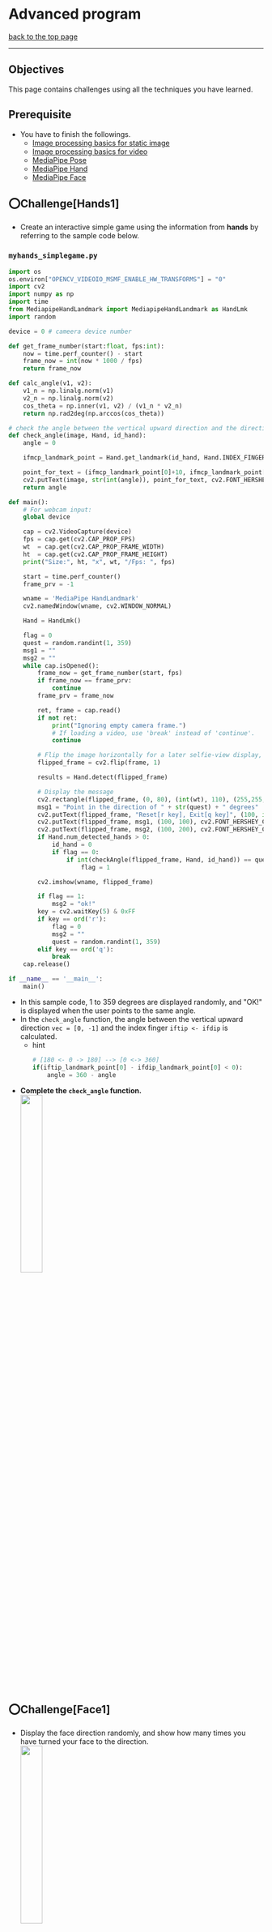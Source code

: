 # Advanced program

[back to the top page](../README.md)

---

## Objectives
This page contains challenges using all the techniques you have learned.

## Prerequisite
- You have to finish the followings.
    - [Image processing basics for static image](../image_processing/basics_image.md)
    - [Image processing basics for video](../image_processing/basics_video.md)
    - [MediaPipe Pose](../mediapipe/pose.md)
    - [MediaPipe Hand](../mediapipe/hand.md)
    - [MediaPipe Face](../mediapipe/hand.md)

## :o:Challenge[Hands1]
 - Create an interactive simple game using the information from **hands** by referring to the sample code below.
### `myhands_simplegame.py`
```python
import os
os.environ["OPENCV_VIDEOIO_MSMF_ENABLE_HW_TRANSFORMS"] = "0"
import cv2
import numpy as np
import time
from MediapipeHandLandmark import MediapipeHandLandmark as HandLmk
import random

device = 0 # cameera device number

def get_frame_number(start:float, fps:int):
    now = time.perf_counter() - start
    frame_now = int(now * 1000 / fps)
    return frame_now

def calc_angle(v1, v2):
    v1_n = np.linalg.norm(v1)
    v2_n = np.linalg.norm(v2)
    cos_theta = np.inner(v1, v2) / (v1_n * v2_n)
    return np.rad2deg(np.arccos(cos_theta))

# check the angle between the vertical upward direction and the direction pointed by the index finger
def check_angle(image, Hand, id_hand):
    angle = 0

    ifmcp_landmark_point = Hand.get_landmark(id_hand, Hand.INDEX_FINGER_MCP)

    point_for_text = (ifmcp_landmark_point[0]+10, ifmcp_landmark_point[1])
    cv2.putText(image, str(int(angle)), point_for_text, cv2.FONT_HERSHEY_SIMPLEX, 1, (0,0,255), 2)
    return angle

def main():
    # For webcam input:
    global device

    cap = cv2.VideoCapture(device)
    fps = cap.get(cv2.CAP_PROP_FPS)
    wt  = cap.get(cv2.CAP_PROP_FRAME_WIDTH)
    ht  = cap.get(cv2.CAP_PROP_FRAME_HEIGHT)
    print("Size:", ht, "x", wt, "/Fps: ", fps)

    start = time.perf_counter()
    frame_prv = -1

    wname = 'MediaPipe HandLandmark'
    cv2.namedWindow(wname, cv2.WINDOW_NORMAL)

    Hand = HandLmk()

    flag = 0
    quest = random.randint(1, 359)
    msg1 = ""
    msg2 = ""
    while cap.isOpened():
        frame_now = get_frame_number(start, fps)
        if frame_now == frame_prv:
            continue
        frame_prv = frame_now

        ret, frame = cap.read()
        if not ret:
            print("Ignoring empty camera frame.")
            # If loading a video, use 'break' instead of 'continue'.
            continue

        # Flip the image horizontally for a later selfie-view display, and convert
        flipped_frame = cv2.flip(frame, 1)

        results = Hand.detect(flipped_frame)

        # Display the message
        cv2.rectangle(flipped_frame, (0, 80), (int(wt), 110), (255,255,255), -1)
        msg1 = "Point in the direction of " + str(quest) + " degrees"
        cv2.putText(flipped_frame, "Reset[r key], Exit[q key]", (100, int(ht)-50), cv2.FONT_HERSHEY_COMPLEX_SMALL, 1, (0,0,255),1)
        cv2.putText(flipped_frame, msg1, (100, 100), cv2.FONT_HERSHEY_COMPLEX_SMALL, 1, (0,0,0),1)
        cv2.putText(flipped_frame, msg2, (100, 200), cv2.FONT_HERSHEY_COMPLEX_SMALL, 5, (0,255,0),3)
        if Hand.num_detected_hands > 0:
            id_hand = 0
            if flag == 0:
                if int(checkAngle(flipped_frame, Hand, id_hand)) == quest:
                    flag = 1

        cv2.imshow(wname, flipped_frame)

        if flag == 1:
            msg2 = "ok!"
        key = cv2.waitKey(5) & 0xFF
        if key == ord('r'):
            flag = 0
            msg2 = ""
            quest = random.randint(1, 359)
        elif key == ord('q'):
            break
    cap.release()

if __name__ == '__main__':
    main()
```
- In this sample code, 1 to 359 degrees are displayed randomly, and "OK!" is displayed when the user points to the same angle.
- In the `check_angle` function, the angle between the vertical upward direction `vec = [0, -1]` and the index finger `iftip <- ifdip` is calculated.
    - hint
        ```python
        # [180 <- 0 -> 180] --> [0 <-> 360]
        if(iftip_landmark_point[0] - ifdip_landmark_point[0] < 0):
            angle = 360 - angle
        ```
 - **Complete the `check_angle` function.**<br>
  <image src="../image/angle_app.gif" width="30%" height="30%"><br>

## :o:Challenge[Face1]
- Display the face direction randomly, and show how many times you have turned your face to the direction.<br>
 <image src="../image/face_app.gif" width="30%" height="30%"><br>
- Use the following code to randomly generate an integer. In this code, `random.randint(0, 5)` returns a random integer int with `0<=n<=5`.
    ````python
    import random
    random.randint(0, 5)
    ````
- You can randomly select and display the elements of the array with the following code.
    ````python
    msg_array = ("msg1", "msg2", "msg3")
    select = msg_array[random.randint(0, len(msg_array)-1)]
    print(select)
    ````
- Facial orientation can be determined, for example, by the vector from the center of gravity of the all face landmarks to the head of the nose.

---

[back to the top page](../README.md)
